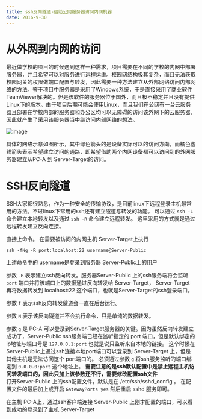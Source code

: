 ```yaml
---
title: ssh反向隧道-借助公网服务器访问内网机器
date: 2016-9-30
---
```


# 从外网到内网的访问

最近做学校的项目的时候遇到这样一种需求，项目需要在不同的学校的内网中部署服务器，并且希望可以对服务进行远程运维。校园网结构极其复杂，而且无法获取校园网关的权限做端口配置与转发，因此需要一种方法建立从外部网络访问内部网络的方法。鉴于项目中服务器是采用了Windows系统，于是直接采用了商业软件TeamViewer解决的。但是该软件的服务器位于国外，而且极不稳定并且没有提供Linux下的版本。由于项目后期可能会使用Linux，而且我们在公网有一台云服务器且部署在学校内部的服务器和办公区均可以无障碍的访问该外网下的云服务器，因此就产生了采用该服务器当中继访问内部网络的想法。

![image](/postimgs/ssh-tunnel/ssh-tunnel.png)

具体的网络示意如图所示，其中绿色箭头的是设备实际可以的访问方向，而橘色虚线箭头表示希望建立访问的通路，即希望借助两个内网设备都可以访问到的外网服务器建立从PC-A 到 Server-Target的访问。


# SSH反向隧道

SSH大家都很熟悉，作为一种安全的传输协议，是目前linux下远程登录主机最常用的方法。不过linux下常用的ssh还有建立隧道与转发的功能。 可以通过 `ssh -L` 命令建立本地转发以及通过 `ssh -R` 命令建立远程转发。
这里采用的方式就是通过远程转发建立反向连接。

直接上命令。 在需要被访问的内网主机 Server-Target上执行

    ssh -fNg -R port:localhost:22 username@Server-Public
上述命令中的 username是登录到服务器 Server-Public上的用户  

参数 `-R` 表示建立ssh反向转发。服务器Server-Public 上的ssh服务端将会监听 `port` 端口并将该端口上的数据通过反向转发给 Server-Target， Server-Target 再将数据转发到 localhost:22 这个端口，也就是Server-Target的ssh登录端口。  
 
参数 `f` 表示ssh反向转发隧道会一直在后台运行。

参数 `N` 表示该反向隧道并不会执行命令，只是单纯的数据转发。

参数 `g` 是 PC-A 可以登录到Server-Target服务器的关键。因为虽然反向转发建立成功了，Server-Public ssh服务端已经在监听指定的 port 端口，但是默认绑定的ip地址与端口号是 `127.0.0.1:port` 也就是说只监听来自本地的链接。 这个时候在Server-Public上通过ssh连接本地port端口可以登录到 Server-Target 上，但是其他主机是无法访问这个 port端口的。 必须通过参数 `g` 将ssh服务监听的端口绑定到 `0.0.0.0:port` 这个地址上。 **需要注意的是ssh默认配置中是禁止远程主机访问转发端口的，因此只加上该参数还不行，需要修改配置ssh文件**  
打开Server-Public 上的ssh配置文件，默认是在 /etc/ssh/sshd_config 。
在配置文件的最后加上或开启 `GatewayPorts yes`  然后重启 sshd 服务即可。


在主机 PC-A上，通过ssh客户端连接 Server-Public 上刚才配置的端口，可以看到成功的登录到了主机 Server-Target

